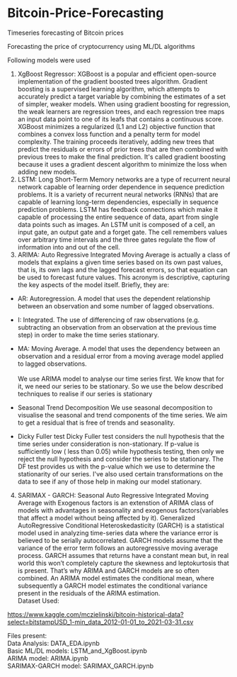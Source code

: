 # Bitcoin-Price-Forecasting
Timeseries forecasting of Bitcoin prices

Forecasting the price of cryptocurrency using ML/DL algorithms

Following models were used
1. XgBoost Regressor: XGBoost is a popular and efficient open-source implementation of the gradient boosted trees algorithm. Gradient boosting is a supervised learning algorithm, which attempts to accurately predict a target variable by combining the estimates of a set of simpler, weaker models. When using gradient boosting for regression, the weak learners are regression trees, and each regression tree maps an input data point to one of its leafs that contains a continuous score. XGBoost minimizes a regularized (L1 and L2) objective function that combines a convex loss function and a penalty term for model complexity. The training proceeds iteratively, adding new trees that predict the residuals or errors of prior trees that are then combined with previous trees to make the final prediction. It's called gradient boosting because it uses a gradient descent algorithm to minimize the loss when adding new models.
2. LSTM: Long Short-Term Memory networks are a type of recurrent neural network capable of learning order dependence in sequence prediction problems. It is a variety of recurrent neural networks (RNNs) that are capable of learning long-term dependencies, especially in sequence prediction problems. LSTM has feedback connections which make it capable of processing the entire sequence of data, apart from single data points such as images. An LSTM unit is composed of a cell, an input gate, an output gate and a forget gate. The cell remembers values over arbitrary time intervals and the three gates regulate the flow of information into and out of the cell.
3. ARIMA: Auto Regressive Integrated Moving Average is actually a class of models that explains a given time series based on its own past values, that is, its own lags and the lagged forecast errors, so that equation can be used to forecast future values. This acronym is descriptive, capturing the key aspects of the model itself. Briefly, they are:
  * AR: Autoregression. A model that uses the dependent relationship between an observation and some number of lagged observations.
  * I: Integrated. The use of differencing of raw observations (e.g. subtracting an observation from an observation at the previous time step) in order to make the time series stationary.
  * MA: Moving Average. A model that uses the dependency between an observation and a residual error from a moving average model applied to lagged observations.<br/><br/>
  We use ARIMA model to analyse our time series first. We know that for it, we need our series to be stationary. So we use the below described techniques to realise if our series is stationary

  * Seasonal Trend Decomposition We use seasonal decomposition to visualise the seasonal and trend components of the time series. We aim to get a residual that is free of trends and seasonality.

  * Dicky Fuller test Dicky Fuller test considers the null hypothesis that the time series under consideration is non-stationary. If p-value is sufficiently low ( less than 0.05) while hypothesis testing, then only we reject the null hypothesis and consider the series to be stationary. The DF test provides us with the p-value which we use to determine the stationarity of our series.
  I've also used certain transformations on the data to see if any of those help in making our model stationary.
4. SARIMAX - GARCH: Seasonal Auto Regressive Integrated Moving Average with Exogenous factors is an extenstion of ARIMA class of models with advantages in seasonality and exogenous factors(variables that affect a model without being affected by it). Generalized AutoRegressive Conditional Heteroskedasticity (GARCH) is a statistical model used in analyzing time-series data where the variance error is believed to be serially autocorrelated. GARCH models assume that the variance of the error term follows an autoregressive moving average process. GARCH assumes that returns have a constant mean but, in real world this won’t completely capture the skewness and leptokurtosis that is present. That’s why ARIMA and GARCH models are so often combined. An ARIMA model estimates the conditional mean, where subsequently a GARCH model estimates the conditional variance present in the residuals of the ARIMA estimation.<br/>
Dataset Used:

  https://www.kaggle.com/mczielinski/bitcoin-historical-data?select=bitstampUSD_1-min_data_2012-01-01_to_2021-03-31.csv

Files present:
  <br/>
  Data Analysis: DATA_EDA.ipynb<br/>
  Basic ML/DL models: LSTM_and_XgBoost.ipynb<br/>
  ARIMA model: ARIMA.ipynb<br/>
  SARIMAX-GARCH model: SARIMAX_GARCH.ipynb<br/>
